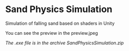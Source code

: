 # Sand Physics Simulation

Simulation of falling sand based on shaders in Unity

You can see the preview in the preview.jpeg

*The .exe file is in the archive SandPhysicsSimulation.zip*
